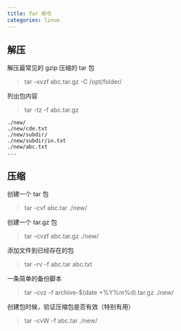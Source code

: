 ```yaml
---
title: Tar 命令
categories: linux
---
```


## 解压

解压最常见的 gzip 压缩的 tar 包

>  tar -xvzf abc.tar.gz -C /opt/folder/

列出包内容

> tar -tz -f abc.tar.gz

```
./new/
./new/cde.txt
./new/subdir/
./new/subdir/in.txt
./new/abc.txt
...
```

## 压缩

创建一个 tar 包

> tar -cvf abc.tar ./new/

创建一个 tar.gz 包

> tar -cvzf abc.tar.gz ./new/

添加文件到已经存在的包

> tar -rv -f abc.tar abc.txt

一条简单的备份脚本

> tar -cvz -f archive-$(date +%Y%m%d).tar.gz ./new/

创建包时候，验证压缩包是否有效（特别有用）

> tar -cvW -f abc.tar ./new/